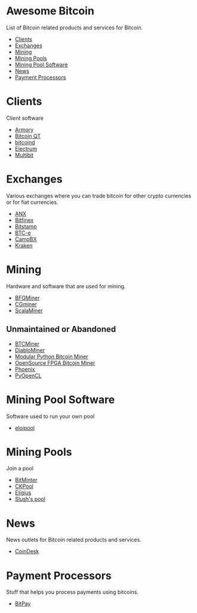 Awesome Bitcoin
===============

List of Bitcoin related products and services for Bitcoin.

- [Clients](#clients)
- [Exchanges](#exchanges)
- [Mining](#mining)
- [Mining Pools](#mining-pools)
- [Mining Pool Software](#mining-pool-software)
- [News](#news)
- [Payment Processors](#payment-processors)

# Clients
Client software
* [Armory](https://bitcoinarmory.com/)
* [Bitcoin QT](https://bitcoin.org/en/download)
* [bitcoind](https://github.com/bitcoin/bitcoin/)
* [Electrum](https://electrum.org/)
* [Multibit](https://multibit.org/)

# Exchanges
Various exchanges where you can trade bitcoin for other crypto currencies or
for fiat currencies.
* [ANX](https://anxbtc.com/)
* [Bitfinex](https://www.bitfinex.com/)
* [Bitstamp](https://www.bitstamp.net/)
* [BTC-e](https://btc-e.com/)
* [CampBX](https://campbx.com/)
* [Kraken](https://www.kraken.com/)

# Mining
Hardware and software that are used for mining.
* [BFGMiner](https://github.com/luke-jr/bfgminer)
* [CGminer](https://github.com/ckolivas/cgminer)
* [ScalaMiner](https://github.com/colinrgodsey/scalaminer)

## Unmaintained or Abandoned
* [BTCMiner](http://www.ztex.de/btcminer/)
* [DiabloMiner](https://github.com/Diablo-D3/DiabloMiner)
* [Modular Python Bitcoin Miner](https://github.com/TheSeven/Modular-Python-Bitcoin-Miner)
* [OpenSource FPGA Bitcoin Miner](https://github.com/progranism/Open-Source-FPGA-Bitcoin-Miner)
* [Phoenix](https://github.com/phoenix2/phoenix)
* [PyOpenCL](https://github.com/m0mchil/poclbm)


# Mining Pool Software
Software used to run your own pool
* [eloipool](https://gitorious.org/bitcoin/eloipool)

# Mining Pools
Join a pool
* [BitMinter](https://bitminter.com/)
* [CKPool](http://www.kano.is/)
* [Eligius](http://eligius.st/~gateway/)
* [Slush's pool](https://mining.bitcoin.cz/)

# News
News outlets for Bitcoin related products and services.

* [CoinDesk](http://www.coindesk.com/)

# Payment Processors
Stuff that helps you process payments using bitcoins.
* [BitPay](https://bitpay.com)
